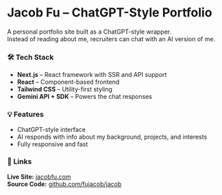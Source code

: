 # Jacob Fu – ChatGPT-Style Portfolio

A personal portfolio site built as a ChatGPT-style wrapper.  
Instead of reading about me, recruiters can chat with an AI version of me.

### 🛠 Tech Stack

- **Next.js** – React framework with SSR and API support  
- **React** – Component-based frontend  
- **Tailwind CSS** – Utility-first styling  
- **Gemini API + SDK** – Powers the chat responses

### 💡 Features

- ChatGPT-style interface  
- AI responds with info about my background, projects, and interests  
- Fully responsive and fast  

### 🔗 Links

**Live Site:** [jacobfu.com](https://jacobfu.com)  
**Source Code:** [github.com/fujacob/jacob](https://github.com/fujacob/jacob)
